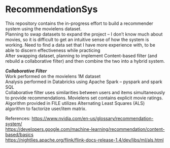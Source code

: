 # RecommendationSys
This repository contains the in-progress effort to build a recommender system using the movielens dataset.  
Planning to swap datasets to expand the project – I don’t know much about movies, so it is difficult to get an intuitive sense of how the system is working. Need to find a data set that I have more experience with, to be able to discern effectiveness while practicing  
After swapping dataset, planning to implement Content-based filter (and rebuild a collaborative filter) and then combine the two into a hybrid system.  

***Collaborative Filter***   
Work performed on the movielens 1M dataset  
Analysis performed in Databricks using Apache Spark – pyspark and spark SQL  
Collaborative filter uses similarities between users and items simultaneously to provide recommendations. Movielens set contains explicit movie ratings. Algorithm provided in FILE utilizes Alternating Least Squares (ALS) algorithm to factorize user/item matrix.  
  
References: 
https://www.nvidia.com/en-us/glossary/recommendation-system/  
https://developers.google.com/machine-learning/recommendation/content-based/basics  
https://nightlies.apache.org/flink/flink-docs-release-1.4/dev/libs/ml/als.html  
